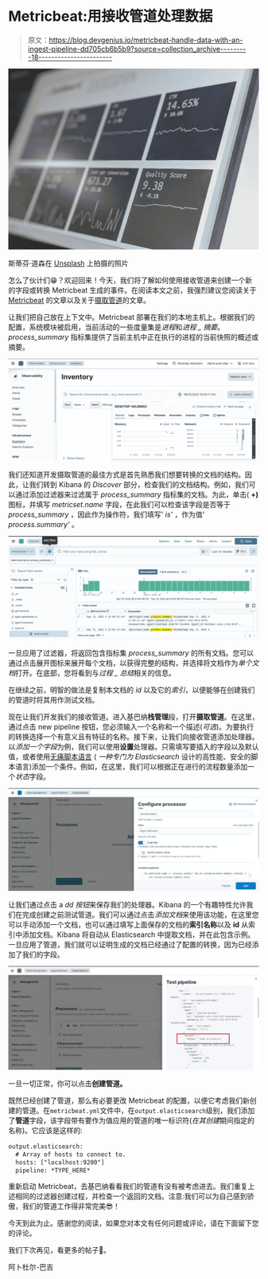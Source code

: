 # Metricbeat:用接收管道处理数据

> 原文：<https://blog.devgenius.io/metricbeat-handle-data-with-an-ingest-pipeline-dd705cb6b5b9?source=collection_archive---------18----------------------->

![](img/387b0bc0081f4e43cf994a6426e3a89e.png)

斯蒂芬·道森在 [Unsplash](https://unsplash.com/s/photos/pipeline-tech?utm_source=unsplash&utm_medium=referral&utm_content=creditCopyText) 上拍摄的照片

怎么了伙计们😁？欢迎回来！今天，我们将了解如何使用接收管道来创建一个新的字段或转换 Metricbeat 生成的事件。在阅读本文之前，我强烈建议您阅读关于 [Metricbeat](/metricbeat-with-local-elasticsearch-and-kibana-c330c902e473) 的文章以及关于[摄取管道](https://medium.com/@mhdabdel151/elasticsearch-ingest-pipelines-6335d349a0a)的文章。

让我们把自己放在上下文中。Metricbeat 部署在我们的本地主机上。根据我们的配置，系统模块被启用，当前活动的一些度量集是*进程*和*进程 _ 摘要*。 *process_summary* 指标集提供了当前主机中正在执行的进程的当前快照的概述或摘要。

![](img/12d24e2c95e57daa810f39ca8f2b782a.png)

我们还知道开发摄取管道的最佳方式是首先熟悉我们想要转换的文档的结构。因此，让我们转到 Kibana 的 *Discover* 部分，检查我们的文档结构。例如，我们可以通过添加过滤器来过滤属于 *process_summary* 指标集的文档。为此，单击( **+)** 图标，并填写 *metricset.name* 字段，在此我们可以检查该字段是否等于 *process_summary* ，因此作为操作符，我们填写' *is'* ，作为值' *process.summary'* 。

![](img/986765a76a56736c04b66bec95785c7f.png)

一旦应用了过滤器，将返回包含指标集 *process_summary* 的所有文档。您可以通过点击展开图标来展开每个文档，以获得完整的结构，并选择将文档作为*单个文档*打开。在底部，您将看到与*过程 _ 总结*相关的信息。

在继续之前，明智的做法是复制本文档的 *id* 以及它的*索引*，以便能够在创建我们的管道时将其用作测试文档。

现在让我们开发我们的接收管道。进入基巴纳**栈管理**段，打开**摄取管道**。在这里，通过点击 new pipeline 按钮，您必须输入一个名称和一个描述(*可选*)。为要执行的转换选择一个有意义且有特征的名称。接下来，让我们向接收管道添加处理器。以*添加一个字段*为例，我们可以使用**设置**处理器。只需填写要插入的字段以及默认值，或者使用[无痛脚本语言](https://www.elastic.co/guide/en/elasticsearch/reference/current/modules-scripting-painless.html) ( *一种专门为 Elasticsearch* 设计的高性能、安全的脚本语言)添加一个条件。例如，在这里，我们可以根据正在进行的流程数量添加一个*状态*字段。

![](img/7fd101a6afc1e26faf8775236cb764eb.png)

让我们通过点击 a *dd 按钮*来保存我们的处理器。Kibana 的一个有趣特性允许我们在完成创建之前测试管道。我们可以通过点击*添加文档*来使用该功能，在这里您可以手动添加一个文档，也可以通过填写上面保存的文档的**索引名称**以及 **id** 从索引中添加文档。Kibana 将自动从 Elasticsearch 中提取文档，并在此包含示例。一旦应用了管道，我们就可以证明生成的文档已经通过了配置的转换，因为已经添加了我们的字段。

![](img/b076eb7bc5a3edb5758ca29bf92c262f.png)

一旦一切正常，你可以点击**创建管道。**

既然已经创建了管道，那么有必要更改 Metricbeat 的配置，以便它考虑我们新创建的管道。在`metricbeat.yml`文件中，在`output.elasticsearch`级别，我们添加了**管道**字段，该字段带有要作为值应用的管道的唯一标识符(*在其创建*期间指定的名称)。它应该是这样的:

```
output.elasticsearch:
  # Array of hosts to connect to.
  hosts: ["localhost:9200"]
  pipeline: *TYPE_HERE*
```

重新启动 Metricbeat，去基巴纳看看我们的管道有没有被考虑进去。我们重复上述相同的过滤器创建过程，并检查一个返回的文档。注意:我们可以为自己感到骄傲，我们的管道工作得非常完美😎！

今天到此为止。感谢您的阅读，如果您对本文有任何问题或评论，请在下面留下您的评论。

我们下次再见，看更多的帖子🚀。

阿卜杜尔-巴吉